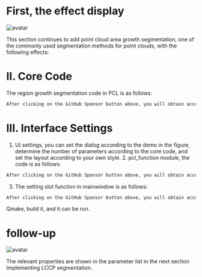 #  First, the effect display 

![avatar]( 946c63d9833f4af89d44687bc77f9856.gif) 

 This section continues to add point cloud area growth segmentation, one of the commonly used segmentation methods for point clouds, with the following effects:  

#  II. Core Code 

The region growth segmentation code in PCL is as follows: 

 ```python  
After clicking on the GitHub Sponsor button above, you will obtain access permissions to my private code repository ( https://github.com/slowlon/my_code_bar ) to view this blog code. By searching the code number of this blog, you can find the code you need, code number is: 2024020309573831712
 ```  
#  III. Interface Settings 

1. UI settings, you can set the dialog according to the demo in the figure, determine the number of parameters according to the core code, and set the layout according to your own style. 2. pcl_function module, the code is as follows: 

 ```python  
After clicking on the GitHub Sponsor button above, you will obtain access permissions to my private code repository ( https://github.com/slowlon/my_code_bar ) to view this blog code. By searching the code number of this blog, you can find the code you need, code number is: 2024020309573831712
 ```  
3. The setting slot function in mainwindow is as follows: 

 ```python  
After clicking on the GitHub Sponsor button above, you will obtain access permissions to my private code repository ( https://github.com/slowlon/my_code_bar ) to view this blog code. By searching the code number of this blog, you can find the code you need, code number is: 2024020309573831712
 ```  
Qmake, build it, and it can be run. 

#  follow-up 

![avatar]( ac06d99b204a48d4a74ae9c33fad5433.png) 

 The relevant properties are shown in the parameter list in the next section Implementing LCCP segmentation. 


